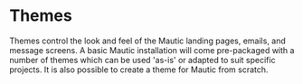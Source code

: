 # Themes

Themes control the look and feel of the Mautic landing pages, emails, and message screens.  A basic Mautic installation will come pre-packaged with a number of themes which can be used 'as-is' or adapted to suit specific projects.  It is also possible to create a theme for Mautic from scratch.